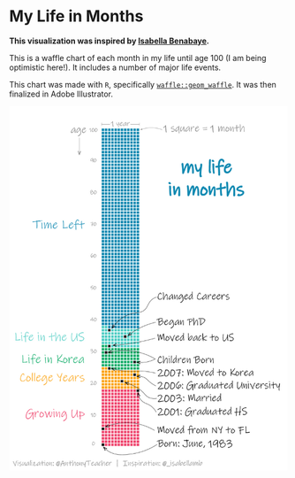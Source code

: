 # My Life in Months

**This visualization was inspired by [Isabella Benabaye](https://isabella-b.com/blog/my-life-in-months/).**

This is a waffle chart of each month in my life until age 100 (I am being optimistic here!). It includes a number of major life events.

This chart was made with `R`, specifically [`waffle::geom_waffle`](https://github.com/hrbrmstr/waffle). It was then finalized in Adobe Illustrator.

![](https://github.com/acircleda/life-chart/blob/main/life%20chart.jpg?raw=true)
